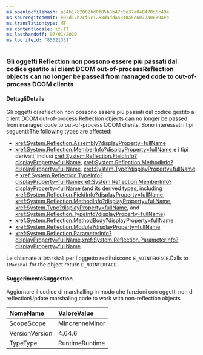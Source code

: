 ```yaml
---
ms.openlocfilehash: a54b17b2002bd0f85b8b47c5e37e040470d6c494
ms.sourcegitcommit: e02d17b2cf9c1258dadda4810a5e6072a0089aee
ms.translationtype: MT
ms.contentlocale: it-IT
ms.lasthandoff: 07/01/2020
ms.locfileid: "85621331"
---
```

### <a name="reflection-objects-can-no-longer-be-passed-from-managed-code-to-out-of-process-dcom-clients"></a><span data-ttu-id="66096-101">Gli oggetti Reflection non possono essere più passati dal codice gestito ai client DCOM out-of-process</span><span class="sxs-lookup"><span data-stu-id="66096-101">Reflection objects can no longer be passed from managed code to out-of-process DCOM clients</span></span>

#### <a name="details"></a><span data-ttu-id="66096-102">Dettagli</span><span class="sxs-lookup"><span data-stu-id="66096-102">Details</span></span>

<span data-ttu-id="66096-103">Gli oggetti di reflection non possono essere più passati dal codice gestito ai client DCOM out-of-process.</span><span class="sxs-lookup"><span data-stu-id="66096-103">Reflection objects can no longer be passed from managed code to out-of-process DCOM clients.</span></span> <span data-ttu-id="66096-104">Sono interessati i tipi seguenti:</span><span class="sxs-lookup"><span data-stu-id="66096-104">The following types are affected:</span></span><ul><li><xref:System.Reflection.Assembly?displayProperty=fullName></li><li><span data-ttu-id="66096-105"><xref:System.Reflection.MemberInfo?displayProperty=fullName> e i tipi derivati, inclusi <xref:System.Reflection.FieldInfo?displayProperty=fullName>, <xref:System.Reflection.MethodInfo?displayProperty=fullName>, <xref:System.Type?displayProperty=fullName> e <xref:System.Reflection.TypeInfo?displayProperty=fullName></span><span class="sxs-lookup"><span data-stu-id="66096-105"><xref:System.Reflection.MemberInfo?displayProperty=fullName> (and its derived types, including <xref:System.Reflection.FieldInfo?displayProperty=fullName>, <xref:System.Reflection.MethodInfo?displayProperty=fullName>, <xref:System.Type?displayProperty=fullName>, and <xref:System.Reflection.TypeInfo?displayProperty=fullName>)</span></span></li><li><xref:System.Reflection.MethodBody?displayProperty=fullName></li><li><xref:System.Reflection.Module?displayProperty=fullName></li><li><span data-ttu-id="66096-106"><xref:System.Reflection.ParameterInfo?displayProperty=fullName>.</span><span class="sxs-lookup"><span data-stu-id="66096-106"><xref:System.Reflection.ParameterInfo?displayProperty=fullName>.</span></span></li></ul><span data-ttu-id="66096-107">Le chiamate a <code>IMarshal</code> per l'oggetto restituiscono <code>E_NOINTERFACE</code>.</span><span class="sxs-lookup"><span data-stu-id="66096-107">Calls to <code>IMarshal</code> for the object return <code>E_NOINTERFACE</code>.</span></span>

#### <a name="suggestion"></a><span data-ttu-id="66096-108">Suggerimento</span><span class="sxs-lookup"><span data-stu-id="66096-108">Suggestion</span></span>

<span data-ttu-id="66096-109">Aggiornare il codice di marshalling in modo che funzioni con oggetti non di reflection</span><span class="sxs-lookup"><span data-stu-id="66096-109">Update marshaling code to work with non-reflection objects</span></span>

| <span data-ttu-id="66096-110">Nome</span><span class="sxs-lookup"><span data-stu-id="66096-110">Name</span></span>    | <span data-ttu-id="66096-111">Valore</span><span class="sxs-lookup"><span data-stu-id="66096-111">Value</span></span>       |
|:--------|:------------|
| <span data-ttu-id="66096-112">Scope</span><span class="sxs-lookup"><span data-stu-id="66096-112">Scope</span></span>   |<span data-ttu-id="66096-113">Minorenne</span><span class="sxs-lookup"><span data-stu-id="66096-113">Minor</span></span>|
|<span data-ttu-id="66096-114">Version</span><span class="sxs-lookup"><span data-stu-id="66096-114">Version</span></span>|<span data-ttu-id="66096-115">4.6</span><span class="sxs-lookup"><span data-stu-id="66096-115">4.6</span></span>|
|<span data-ttu-id="66096-116">Type</span><span class="sxs-lookup"><span data-stu-id="66096-116">Type</span></span>|<span data-ttu-id="66096-117">Runtime</span><span class="sxs-lookup"><span data-stu-id="66096-117">Runtime</span></span>|

